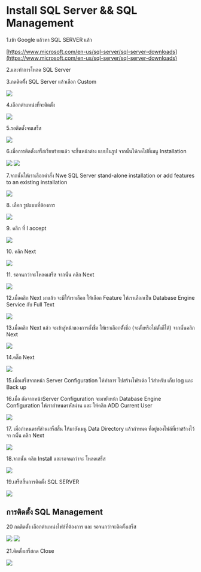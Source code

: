 # Install SQL Server && SQL Management

1.เข้า Google แล้วหา SQL SERVER แล้ว

[https://www.microsoft.com/en-us/sql-server/sql-server-downloads](https://www.microsoft.com/en-us/sql-server/sql-server-downloads)

2.และทำการโหลด SQL Server

3.กดติดต้ั้ง SQL Server แล้วเลือก Custom

![](<../.gitbook/assets/image (76).png>)

4.เลือกตำแหน่งที่จะติดตั้ง

![](<../.gitbook/assets/image (67).png>)

5.รอติดตั้งจนเสร็ส

![](<../.gitbook/assets/image (2).png>)

6.เมื่อการติดตั้งเสร็สเรียบร้อยแล้ว จะขึ้นหน้าต่าง แบบในรูป จากนั้นให้กดไปที่เมนู Installation

![](<../.gitbook/assets/image (15).png>) ![](<../.gitbook/assets/image (92).png>)

7.จากนั้นให้เราเลือกคำสั่ง Nwe SQL Server stand-alone installation or add features to an existing installation

![](<../.gitbook/assets/image (77).png>)

8\. เลือก รูปแบบที่ต้องการ&#x20;

![](<../.gitbook/assets/image (88).png>)

9\. คลิก ที่ I accept&#x20;

![](<../.gitbook/assets/image (37).png>)

10\. คลิก Next&#x20;

![](<../.gitbook/assets/image (40).png>)

11\. รอจนกว่าจะโหลดเสร็ส จากนั้น คลิก Next&#x20;

![](<../.gitbook/assets/image (34).png>)

12.เมื่อคลิก Next มาแล้ว จะมีให้เราเลือก ให้เลือก Feature ให้เราเลือกเป็น Database Engine Service กับ  Full Text&#x20;

![](<../.gitbook/assets/image (6).png>)

13.เมื่อคลิก Next แล้ว จะเข้าสู่หน้าของการตั้งชื่อ ให้เราเลือกต้ั้งชื่อ  (จะตั้งหรือไม่ตั้งก็ได้) จากนั้นคลิก Next&#x20;

![](<../.gitbook/assets/image (41).png>)

14.คลิ๊ก Next&#x20;

![](<../.gitbook/assets/image (52).png>)

15.เมื่อเสร็สจากหน้า Server Configuration  ให้ทำการ ไปสร้างโฟรเด้อ ไว้สำหรับ เก็บ log และ Back up&#x20;

16.เมื่อ ถัดจากหน้าServer Configuration จะมายังหน้า Database Engine Configuration ให้เรากำหนดรหัสผ่าน  และ ให้คลิก ADD Current User&#x20;

![](<../.gitbook/assets/image (74).png>)

17\. เมื่อกำหนดรหัส๋านเสร็สสิ้น ให้มายังเมนู Data Directory แล้วกำหนด ที่อยู่ของไฟล์ที่เราสร้างไว้ จา กนั้น คลิก Next&#x20;

![](<../.gitbook/assets/image (26).png>)

18.จากนั้น คลิก Install และรอจนกว่าจะ โหลดเสร็ส&#x20;

![](<../.gitbook/assets/image (46).png>)

19.เสร็สสิ้นการติดตั้ง  SQL SERVER

![](<../.gitbook/assets/image (1) (1).png>)

## การติดตั้ง SQL Management

20 กดติดตั้ง เลือกตำแหน่งไฟล์ที่ต้องการ และ รอจนกว่าจะติดตั้งเสร็ส

![](<../.gitbook/assets/image (49).png>) ![](<../.gitbook/assets/image (35).png>)

21.ติดตั้งเสร็สกด Close

![](<../.gitbook/assets/image (32).png>)

